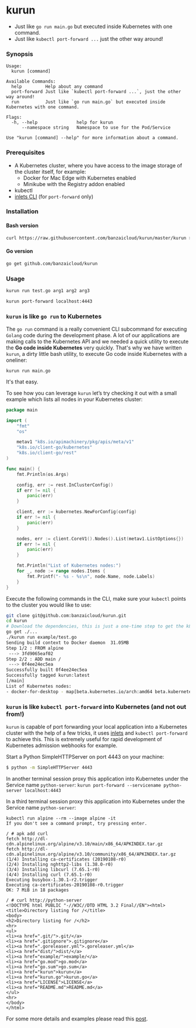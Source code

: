 # kurun

- Just like `go run main.go` but executed inside Kubernetes with one command.
- Just like `kubectl port-forward ...` just the other way around!

### Synopsis

```
Usage:
  kurun [command]

Available Commands:
  help         Help about any command
  port-forward Just like `kubectl port-forward ...`, just the other way around!
  run          Just like `go run main.go` but executed inside Kubernetes with one command.

Flags:
  -h, --help               help for kurun
      --namespace string   Namespace to use for the Pod/Service

Use "kurun [command] --help" for more information about a command.
```

### Prerequisites

- A Kubernetes cluster, where you have access to the image storage of the cluster itself, for example:
	- Docker for Mac Edge with Kubernetes enabled
	- Minikube with the Registry addon enabled
- kubectl
- [inlets CLI](https://github.com/alexellis/inlets#install-the-cli) (for `port-forward` only)

### Installation

#### Bash version
```bash
curl https://raw.githubusercontent.com/banzaicloud/kurun/master/kurun > /usr/local/bin/kurun && chmod +x /usr/local/bin/kurun
```

#### Go version
```bash
go get github.com/banzaicloud/kurun
```

### Usage

```bash
kurun run test.go arg1 arg2 arg3
```

```bash
kurun port-forward localhost:4443
```

### `kurun` is like `go run` to Kubernetes

The `go run` command is a really convenient CLI subcommand for executing `Golang` code during the development phase. A lot of our applications are making calls to the Kubernetes API and we needed a quick utility to execute the **Go code inside Kubernetes** very quickly. That's why we have written `kurun`, a dirty little bash utility, to execute Go code inside Kubernetes with a oneliner: 

`kurun run main.go` 

It's that easy.

To see how you can leverage `kurun` let’s try checking it out with a small example which lists all nodes in your Kubernetes cluster:

```go
package main

import (
	"fmt"
	"os"

	metav1 "k8s.io/apimachinery/pkg/apis/meta/v1"
	"k8s.io/client-go/kubernetes"
	"k8s.io/client-go/rest"
)

func main() {
	fmt.Println(os.Args)

	config, err := rest.InClusterConfig()
	if err != nil {
		panic(err)
	}

	client, err := kubernetes.NewForConfig(config)
	if err != nil {
		panic(err)
	}

	nodes, err := client.CoreV1().Nodes().List(metav1.ListOptions{})
	if err != nil {
		panic(err)
	}

	fmt.Println("List of Kubernetes nodes:")
	for _, node := range nodes.Items {
		fmt.Printf("- %s - %s\n", node.Name, node.Labels)
	}
}
```

Execute the following commands in the CLI, make sure your `kubectl` points to the cluster you would like to use:

```bash
git clone git@github.com:banzaicloud/kurun.git
cd kurun
# Download the dependencies, this is just a one-time step to get the k8s libraries
go get ./...
./kurun run example/test.go
Sending build context to Docker daemon  31.05MB
Step 1/2 : FROM alpine
 ---> 3fd9065eaf02
Step 2/2 : ADD main /
 ---> 0f4ee24ec5ea
Successfully built 0f4ee24ec5ea
Successfully tagged kurun:latest
[/main]
List of Kubernetes nodes:
- docker-for-desktop - map[beta.kubernetes.io/arch:amd64 beta.kubernetes.io/os:linux kubernetes.io/hostname:docker-for-desktop node-role.kubernetes.io/master:]
```

### `kurun` is like `kubectl port-forward` into Kubernetes (and not out from!)

`kurun` is capable of port forwarding your local application into a Kubernetes cluster with the help of a few tricks, it uses [inlets](https://github.com/alexellis/inlets) and `kubectl port-forward` to achieve this. This is extremely useful for rapid development of Kubernetes admission webhooks for example.

Start a Python SimpleHTTPServer on port 4443 on your machine:
```bash
$ python -m SimpleHTTPServer 4443
```

In another terminal session proxy this application into Kubernetes under the Service name `python-server`:
`kurun port-forward --servicename python-server localhost:4443`

In a third terminal session proxy this application into Kubernetes under the Service name `python-server`:
```
kubectl run alpine --rm --image alpine -it
If you don't see a command prompt, try pressing enter.

/ # apk add curl
fetch http://dl-cdn.alpinelinux.org/alpine/v3.10/main/x86_64/APKINDEX.tar.gz
fetch http://dl-cdn.alpinelinux.org/alpine/v3.10/community/x86_64/APKINDEX.tar.gz
(1/4) Installing ca-certificates (20190108-r0)
(2/4) Installing nghttp2-libs (1.38.0-r0)
(3/4) Installing libcurl (7.65.1-r0)
(4/4) Installing curl (7.65.1-r0)
Executing busybox-1.30.1-r2.trigger
Executing ca-certificates-20190108-r0.trigger
OK: 7 MiB in 18 packages

/ # curl http://python-server
<!DOCTYPE html PUBLIC "-//W3C//DTD HTML 3.2 Final//EN"><html>
<title>Directory listing for /</title>
<body>
<h2>Directory listing for /</h2>
<hr>
<ul>
<li><a href=".git/">.git/</a>
<li><a href=".gitignore">.gitignore</a>
<li><a href=".goreleaser.yml">.goreleaser.yml</a>
<li><a href="dist/">dist/</a>
<li><a href="example/">example/</a>
<li><a href="go.mod">go.mod</a>
<li><a href="go.sum">go.sum</a>
<li><a href="kurun">kurun</a>
<li><a href="kurun.go">kurun.go</a>
<li><a href="LICENSE">LICENSE</a>
<li><a href="README.md">README.md</a>
</ul>
<hr>
</body>
</html>
```


For some more details and examples please read this [post](https://banzaicloud.com/blog/kurun).
